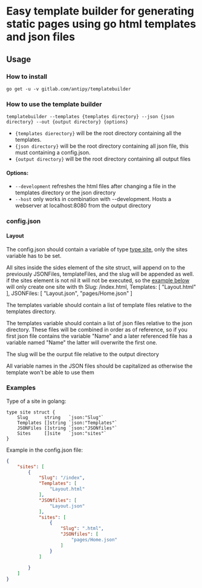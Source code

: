 # Easy template builder for generating static pages using go html templates and json files

## Usage

### How to install
`go get -u -v gitlab.com/antipy/templatebuilder`

### How to use the template builder
`templatebuilder --templates {templates directory} --json {json directory} --out {output directory} {options}`

- `{templates dierectory}` will be the root directory containing all the templates.
- `{json directory}` will be the root directory containing all json file, this must containing a config.json.
- `{output directory}` will be the root directory containing all output files

#### Options:

- `--development` refreshes the html files after changing a file in the templates directory or the json directory
- `--host` only works in combination with --development. Hosts a webserver at localhost:8080 from the output directory

### config.json

#### Layout

The config.json should contain a variable of type [type site](#examples), only the sites variable has to be set.

All sites inside the sides element of the site struct, will append on to the previously JSONFiles, templateFiles, and the slug will be appended as well. if the sites element is not nil it will not be executed, so the [example below](#examples) will only create one site with th Slug: /index.html, Templates: [ "Layout.html" ], JSONFiles: [ "Layout.json", "pages/Home.json" ]

The templates variable should contain a list of template files relative to the templates directory.

The templates variable should contain a list of json files relative to the json directory. These files will be combined in order as of reference, so if you first json file contains the variable "Name" and a later referenced file has a variable named "Name" the latter will overwrite the first one.

The slug will be the ourput file relative to the output directory

All variable names in the JSON files should be capitalized as otherwise the template won't be able to use them

### Examples

Type of a site in golang:
```golang
type site struct {
    Slug      string   `json:"Slug"`
    Templates []string `json:"Templates"`
    JSONFiles []string `json:"JSONfiles"`
	Sites     []site   `json:"sites"`
}
```

Example in the config.json file:
```json
{
    "sites": [
        {
            "Slug": "/index",
			"Templates": [
				"Layout.html"
			],
			"JSONfiles": [
				"Layout.json"
			],
			"sites": [
				{
					"Slug": ".html",
					"JSONfiles": [
						"pages/Home.json"
					]
				}
			]
		
		}
    ]
}
```